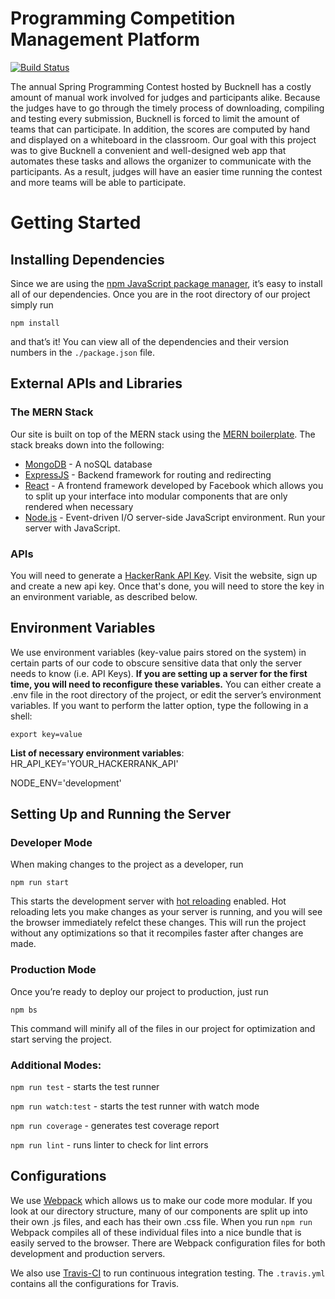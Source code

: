 # Programming Competition Management Platform
[![Build Status](https://travis-ci.org/rystecher/senior-design.svg?branch=master)](https://travis-ci.org/rystecher/senior-design)

The annual Spring Programming Contest hosted by Bucknell has a costly amount of manual work involved for judges and participants alike. Because the judges have to go through the timely process of downloading, compiling and testing every submission, Bucknell is forced to limit the amount of teams that can participate. In addition, the scores are computed by hand and displayed on a whiteboard in the classroom. Our goal with this project was to give Bucknell a convenient and well-designed web app that automates these tasks and allows the organizer to communicate with the participants. As a result, judges will have an easier time running the contest and more teams will be able to participate.

# Getting Started
## Installing Dependencies
Since we are using the [npm JavaScript package manager](https://www.npmjs.com/), it’s easy to install all of our dependencies. Once you are in the root directory of our project simply run 
```
npm install
```

and that’s it! You can view all of the dependencies and their version numbers in the ```./package.json``` file.

## External APIs and Libraries

### The MERN Stack
Our site is built on top of the MERN stack using the [MERN boilerplate](http://mern.io/). The stack breaks down into the following:
* [MongoDB](https://www.mongodb.com/) - A noSQL database
* [ExpressJS](https://expressjs.com/) - Backend framework for routing and redirecting
* [React](https://facebook.github.io/react/) - A frontend framework developed by Facebook which allows you to split up your interface into modular components that are only rendered when necessary
* [Node.js](https://nodejs.org/en/) - Event-driven I/O server-side JavaScript environment. Run your server with JavaScript.

### APIs
You will need to generate a [HackerRank API Key](https://www.hackerrank.com/api/docs). Visit the website, sign up and  create a new api key. Once that's done, you will need to store the key in an environment variable, as described below.

## Environment Variables
We use environment variables (key-value pairs stored on the system) in certain parts of our code to obscure sensitive data that only the server needs to know (i.e. API Keys). **If you are setting up a server for the first time, you will need to reconfigure these variables.** You can either create a .env file in the root directory of the project, or edit the server’s environment variables. If you want to perform the latter option, type the following in a shell: 
```
export key=value
```

**List of necessary environment variables**:
HR_API_KEY='YOUR_HACKERRANK_API'

NODE_ENV='development'


## Setting Up and Running the Server
### Developer Mode
When making changes to the project as a developer, run 
```
npm run start
``` 
This starts the development server with [hot reloading](https://facebook.github.io/react-native/blog/2016/03/24/introducing-hot-reloading.html) enabled. Hot reloading lets you make changes as your server is running, and you will see the browser immediately refelct these changes. This will run the project without any optimizations so that it recompiles faster after changes are made.

### Production Mode
Once you’re ready to deploy our project to production, just run 
```
npm bs
```
This command will minify all of the files in our project for optimization and start serving the project.

### Additional Modes:
```npm run test``` - starts the test runner

```npm run watch:test``` - starts the test runner with watch mode

```npm run coverage``` - generates test coverage report

```npm run lint``` - runs linter to check for lint errors

## Configurations
We use [Webpack](https://webpack.github.io/) which allows us to make our code more modular. If you look at our directory structure, many of our components are split up into their own .js files, and each has their own .css file. When you run ```npm run``` Webpack compiles all of these individual files into a nice bundle that is easily served to the browser. There are Webpack configuration files for both development and production servers.

We also use [Travis-CI](https://travis-ci.org/) to run continuous integration testing. The ```.travis.yml``` contains all the configurations for Travis.
